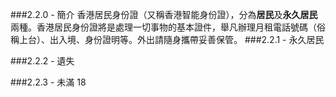 ###2.2.0 - 簡介
香港居民身份證（又稱香港智能身份證），分為**居民**及**永久居民**兩種。香港居民身份證將是處理一切事物的基本證件，舉凡辦理月租電話號碼（俗稱上台）、出入境、身份證明等。外出請隨身攜帶妥善保管。
###2.2.1 - 永久居民

###2.2.2 - 遺失

###2.2.3 - 未滿 18

